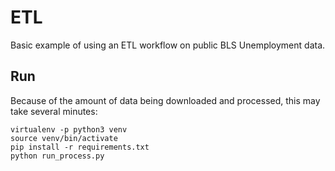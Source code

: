 # ETL
Basic example of using an ETL workflow on public BLS Unemployment data.

## Run
Because of the amount of data being downloaded and processed, this may take several minutes:
```
virtualenv -p python3 venv
source venv/bin/activate
pip install -r requirements.txt
python run_process.py
```
